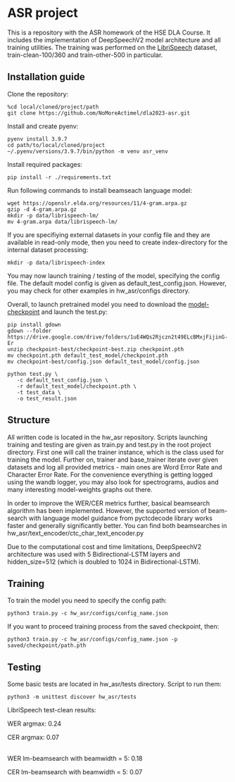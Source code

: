 # ASR project

This is a repository with the ASR homework of the HSE DLA Course. It includes the implementation of DeepSpeechV2 model architecture and all training utilities. The training was performed on the [LibriSpeech](https://www.openslr.org/12) dataset, train-clean-100/360 and train-other-500 in particular.

## Installation guide

Clone the repository:
```shell
%cd local/cloned/project/path
git clone https://github.com/NoMoreActimel/dla2023-asr.git
```

Install and create pyenv:
```shell
pyenv install 3.9.7
cd path/to/local/cloned/project
~/.pyenv/versions/3.9.7/bin/python -m venv asr_venv
```

Install required packages:

```shell
pip install -r ./requirements.txt
```

Run following commands to install beamseach language model:

```shell
wget https://openslr.elda.org/resources/11/4-gram.arpa.gz
gzip -d 4-gram.arpa.gz
mkdir -p data/librispeech-lm/
mv 4-gram.arpa data/librispeech-lm/
```

If you are specifiying external datasets in your config file and they are available in read-only mode, then you need to create index-directory for the internal dataset processing:
```shell
mkdir -p data/librispeech-index
```

You may now launch training / testing of the model, specifying the config file. The default model config is given as default_test_config.json. However, you may check for other examples in hw_asr/configs directory.

Overall, to launch pretrained model you need to download the [model-checkpoint](https://drive.google.com/drive/folders/1uE4WQs2Rjczn2t49ELcBMxjFijinG-Er?usp=sharing) and launch the test.py:
```shell
pip install gdown
gdown --folder https://drive.google.com/drive/folders/1uE4WQs2Rjczn2t49ELcBMxjFijinG-Er
unzip checkpoint-best/checkpoint-best.zip checkpoint.pth
mv checkpoint.pth default_test_model/checkpoint.pth
mv checkpoint-best/config.json default_test_model/config.json
```
```shell
python test.py \
   -c default_test_config.json \
   -r default_test_model/checkpoint.pth \
   -t test_data \
   -o test_result.json
``` 


## Structure

All written code is located in the hw_asr repository. Scripts launching training and testing are given as train.py and test.py in the root project directory. First one will call the trainer instance, which is the class used for training the model. Further on, trainer and base_trainer iterate over given datasets and log all provided metrics - main ones are Word Error Rate and Character Error Rate. For the convenience everything is getting logged using the wandb logger, you may also look for spectrograms, audios and many interesting model-weights graphs out there.

In order to improve the WER/CER metrics further, basical beamsearch algorithm has been implemented. However, the supported version of beam-search with language model guidance from pyctcdecode library works faster and generally significantly better. You can find both beamsearches in hw_asr/text_encoder/ctc_char_text_encoder.py

Due to the computational cost and time limitations, DeepSpeechV2 architecture was used with 5 Bidirectional-LSTM layers and hidden_size=512 (which is doubled to 1024 in Bidirectional-LSTM).


## Training

To train the model you need to specify the config path:
```shell
python3 train.py -c hw_asr/configs/config_name.json
```
If you want to proceed training process from the saved checkpoint, then:
```shell
python3 train.py -c hw_asr/configs/config_name.json -p saved/checkpoint/path.pth
```

## Testing

Some basic tests are located in hw_asr/tests directory. Script to run them:

```shell
python3 -m unittest discover hw_asr/tests
```

LibriSpeech test-clean results:

WER argmax: 0.24

CER argmax: 0.07

\
WER lm-beamsearch with beamwidth = 5: 0.18

CER lm-beamsearch with beamwidth = 5: 0.07
